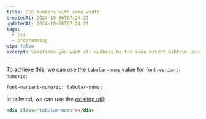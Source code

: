 ```yaml
---
title: CSS Numbers with same width
createdAt: 2024-10-06T07:24:21
updatedAt: 2024-10-06T07:24:21
tags:
  - css
  - programming
wip: false
excerpt: Sometimes you want all numbers be the same witdht wihtout using a monospace font
---
```


To achieve this, we can use the `tabular-nums` value for `font-variant-numeric`:

```css
font-variant-numeric: tabular-nums;
```

In tailwind, we can use the [existing util](https://tailwindcss.com/docs/font-variant-numeric):

```html
<div class="tabular-nums"></div>
```
